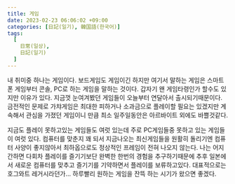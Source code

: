 ```yaml
---
title: 게임
date: 2023-02-23 06:06:02 +09:00
categories: [日記(일기), 韓国語(한국어)]
tags:
  [
    日常(일상),
    日記(일기)
  ]
---
```

내 취미중 하나는 게임이다. 보드게임도 게임이긴 하지만 여기서 말하는 게임은 스마트폰 게임부터 콘솔, PC로 하는 게임을 말하는 것이다.
갑자기 왠 게임타령인가 할수도 있지만 이유가 있다.
지금껏 눈여겨봤던 게임들이 오늘부터 연달아서 출시되기때문이다.
금전적인 문제로 가챠게임은 최대한 피하거나 소과금으로 플레이할 필요는 있겠지만 계속해서 관심을 가졌던 게임이니 만큼 최소 일주일동안은 아르바이트 외에도 바쁠것같다.

지금도 플레이 못하고있는 게임들도 여럿 있는데 주로 PC게임들중 못하고 있는 게임들이 여럿 있다.
컴퓨터를 맞춘지 꽤 되서 지금나오는 최신게임들을 원활히 돌리기엔 컴퓨터 사양이 좋지않아서 최하옵으로도 정상적인 프레임이 전혀 나오지 않는다.
나는 어지간하면 다회차 플레이를 즐기기보단 완벽한 한번의 경험을 추구하기때문에 추후 일본에서 새로운 컴퓨터를 맞추고 즐기기를 기약하면서 플레이를 보류하고있다.
대표적으로는 호그와트 레거시라던가…
하루빨리 원하는 게임을 잔뜩 하는 시기가 왔으면 좋겠다.
